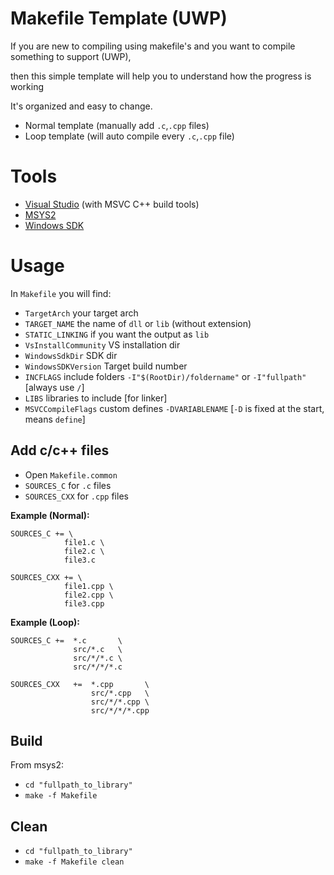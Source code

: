 # Makefile Template (UWP)
If you are new to compiling using makefile's and you want to compile something to support (UWP), 

then this simple template will help you to understand how the progress is working

It's organized and easy to change.

- Normal template (manually add `.c`,`.cpp` files)
- Loop template (will auto compile every `.c`,`.cpp` file)


# Tools

- [Visual Studio](https://visualstudio.microsoft.com/vs/community/) (with MSVC C++ build tools)
- [MSYS2](https://www.msys2.org/)
- [Windows SDK](https://developer.microsoft.com/en-us/windows/downloads/sdk-archive/)

# Usage
In `Makefile` you will find:

- `TargetArch` your target arch
- `TARGET_NAME` the name of `dll` or `lib` (without extension)
- `STATIC_LINKING` if you want the output as `lib`
- `VsInstallCommunity` VS installation dir
- `WindowsSdkDir` SDK dir
- `WindowsSDKVersion` Target build number
- `INCFLAGS` include folders `-I"$(RootDir)/foldername"` or `-I"fullpath"` [always use `/`]
- `LIBS` libraries to include [for linker]
- `MSVCCompileFlags` custom defines `-DVARIABLENAME` [`-D` is fixed at the start, means `define`]

## Add c/c++ files

- Open `Makefile.common`
- `SOURCES_C` for `.c` files
- `SOURCES_CXX` for `.cpp` files

**Example (Normal):**

```
SOURCES_C += \
            file1.c \
	        file2.c \
	        file3.c
			
SOURCES_CXX += \
            file1.cpp \
	        file2.cpp \
	        file3.cpp
```

**Example (Loop):**

```
SOURCES_C +=  *.c       \
              src/*.c   \
              src/*/*.c \
              src/*/*/*.c
			
SOURCES_CXX   +=  *.cpp       \
                  src/*.cpp   \
                  src/*/*.cpp \
                  src/*/*/*.cpp
```


## Build

From msys2:
- `cd "fullpath_to_library"`
- `make -f Makefile`


## Clean
- `cd "fullpath_to_library"`
- `make -f Makefile clean`
